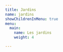 ```yaml
---
title: Jardins
name: jardins
showChildrenInMenu: true
menu:
  main:
    name: Les jardins
    weight: 4

---
```

